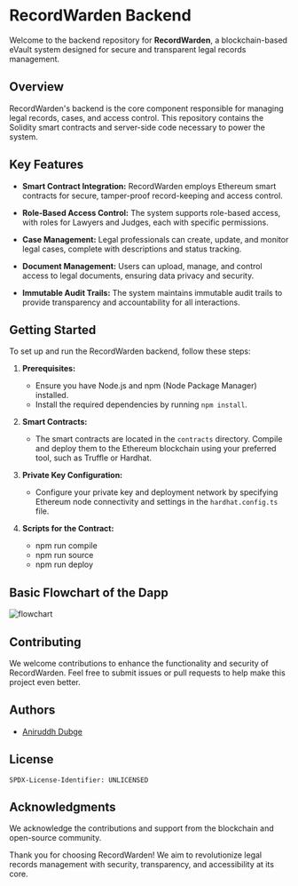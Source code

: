# RecordWarden Backend

Welcome to the backend repository for **RecordWarden**, a blockchain-based eVault system designed for secure and transparent legal records management.

## Overview

RecordWarden's backend is the core component responsible for managing legal records, cases, and access control. This repository contains the Solidity smart contracts and server-side code necessary to power the system.

## Key Features

- **Smart Contract Integration:** RecordWarden employs Ethereum smart contracts for secure, tamper-proof record-keeping and access control.

- **Role-Based Access Control:** The system supports role-based access, with roles for Lawyers and Judges, each with specific permissions.

- **Case Management:** Legal professionals can create, update, and monitor legal cases, complete with descriptions and status tracking.

- **Document Management:** Users can upload, manage, and control access to legal documents, ensuring data privacy and security.

- **Immutable Audit Trails:** The system maintains immutable audit trails to provide transparency and accountability for all interactions.

## Getting Started

To set up and run the RecordWarden backend, follow these steps:

1. **Prerequisites:**
   - Ensure you have Node.js and npm (Node Package Manager) installed.
   - Install the required dependencies by running `npm install`.

2. **Smart Contracts:**
   - The smart contracts are located in the `contracts` directory. Compile and deploy them to the Ethereum blockchain using your preferred tool, such as Truffle or Hardhat.

3. **Private Key Configuration:**
   - Configure your private key and deployment network by specifying Ethereum node connectivity and settings in the `hardhat.config.ts` file.

4. **Scripts for the Contract:**
    - npm run compile
    - npm run source
    - npm run deploy
   
## Basic Flowchart of the Dapp

![flowchart](C:\sem3\Projects\RecordWarden\images\eVaultpop.png)

## Contributing

We welcome contributions to enhance the functionality and security of RecordWarden. Feel free to submit issues or pull requests to help make this project even better.

## Authors

- [Aniruddh Dubge](https://github.com/AnuPlayz)

## License

`SPDX-License-Identifier: UNLICENSED`

## Acknowledgments

We acknowledge the contributions and support from the blockchain and open-source community.

Thank you for choosing RecordWarden! We aim to revolutionize legal records management with security, transparency, and accessibility at its core.
